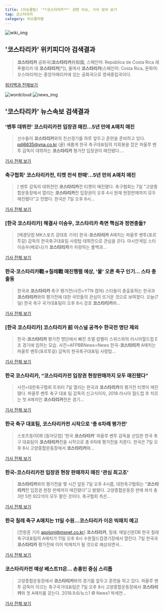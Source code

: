 ```yaml
---
title: (이슈클립) '**코스타리카**' 관련 이슈, 기사 모아 보기
tag: 코스타리카
category: 이슈클리핑
---
```

![wiki_img](https://user-images.githubusercontent.com/42597476/44503234-41136a80-a6d0-11e8-9071-6fc6418eafe4.png)
## **'**코스타리카**'** 위키피디아 검색결과
>**코스타리카** 공화국(**코스타리카**共和國, 스페인어: República de Costa Rica 레푸블리카 데 **코스타리카**[*]), 줄여서 **코스타리카**(스페인어: Costa Rica, 문화어: 꼬스따리까)는 중앙아메리카에 있는 공화국으로 영세중립국이다.

<a href="https://ko.wikipedia.org/wiki/코스타리카" target="_blank">위키백과 전체보기</a>

![wordcloud](https://s3.ap-northeast-2.amazonaws.com/lyrics101-wordcloud/2018-09-07-1536310903.png)
![news_img](https://user-images.githubusercontent.com/42597476/44507050-1206f400-a6e4-11e8-8d98-7ffbfebb353f.png)
## **'**코스타리카**'** 뉴스속보 검색결과
### '벤투 데뷔전' **코스타리카**전 입장권 매진…5년 만에 A매치 매진

>선수들이 **코스타리카**와의 친선경기를 하루 앞두고 훈련을 준비하고 있다. pdj6635@yna.co.kr (끝) 새롭게 한국 축구대표팀의 지휘봉을 잡은 파울루 벤투 감독이 데뷔하는 **코스타리카** 평가전 입장권이 매진됐다....

<a href="http://app.yonhapnews.co.kr/YNA/Basic/SNS/r.aspx?c=AKR20180907126600007&did=1195m" target="_blank">기사 전체 보기</a>

### 축구협회' **코스타리카**전, 티켓 전석 판매'…5년 만의 A매치 매진

>[ 벤투 감독의 데뷔전인 **코스타리카**전 티켓이 매진됐다. 축구협회는 7일 "고양종합운동장에서 열리는 **코스타리카**전 입장권이 오후 4시 현재 현장판매까지 모두 매진됐다"고 전했다. 한국은 7일 오후 8시...

<a href="http://www.mydaily.co.kr/new_yk/html/read.php?newsid=201809071705258539&ext=na" target="_blank">기사 전체 보기</a>

### [한국 **코스타리카**] 해결사 이승우, **코스타리카** 측면 핵심과 정면충돌?

>[매경닷컴 MK스포츠 강대호 기자] 한국-**코스타리카** A매치는 파울루 벤투(포르투갈) 감독의 한국축구대표팀 사령탑 데뷔전으로 관심을 끈다. 아시안게임 스타 이승우(베로나)가 **코스타리카**가 자랑하는 풀백과...

<a href="http://sports.mk.co.kr/view.php?year=2018&no=565456" target="_blank">기사 전체 보기</a>

### 한국·**코스타리카**戰→칠레戰 매진행렬 예상, '물' 오른 축구 인기… 스타 총출동

>한국과 **코스타리카** 축구 평가전(사진=YTN 캡쳐) 스타들이 총출동하는 한국과 **코스타리카**와의 평가전에 대한 국민들의 관심이 뜨거운 것으로 보여졌다. 오늘(7일) 한국 축구 국가대표팀이 오후 8시 강호 **코스타리카**와...

<a href="http://www.gnmaeil.com/news/articleView.html?idxno=382050" target="_blank">기사 전체 보기</a>

### [한국 **코스타리카**] **코스타리카** 前 아스널 공격수 한국전 명단 제외

>한국-**코스타리카** 평가전 명단에서 빠진 조엘 캄벨이 스위스와의 러시아월드컵 E조 경기에 임하는 모습. 사진=AFPBBNews=News 한국-**코스타리카** A매치는 파울루 벤투(포르투갈) 감독의 한국축구대표팀 사령탑...

<a href="http://star.mbn.co.kr/view.php?year=2018&no=565037&refer=portal" target="_blank">기사 전체 보기</a>

### 한국 **코스타리카**, “**코스타리카**전 입장권 현장판매까지 모두 매진됐다”

>사진=대한축구협회 트위터 7일 열리는 한국과 **코스타리카**의 평가전 티켓이 매진 됐다. 파울루 벤투 축구 대표 팀 감독의 신고식이자, 2018 러시아 월드컵 후 치르는 첫 A매치인 **코스타리카**전은 경기...

<a href="http://www.hkbs.co.kr/news/articleView.html?idxno=483110" target="_blank">기사 전체 보기</a>

### 한국 축구 대표팀, **코스타리카**전 시작으로 ‘총 6차례 평가전’

>스포츠동아DB [동아닷컴] ‘한국 **코스타리카**’ 파울루 벤투 감독을 선임한 한국 축구 대표팀이 **코스타리카**전을 시작으로 총 6차례 평가전을 치른다. 한국은 7일 오후 8시 고양종합운동장에서 **코스타리카**와...

<a href="http://sports.donga.com/3/all/20180907/91885865/1" target="_blank">기사 전체 보기</a>

### 한국-**코스타리카**전 입장권 현장 판매까지 매진 '관심 최고조'

>**코스타리카**와의 평가전을 몇 시간 앞둔 7일 오후 4시쯤, 대한축구협회는 "**코스타리카**전 입장권 현장 판매까지 매진됐다"고 밝혔다. 고양종합운동장 판매 좌석 총 3만 5천 922석이 모두 팔린 것이다. 축구협회 측은...

<a href="http://www.ytn.co.kr/_ln/0107_201809071735064861" target="_blank">기사 전체 보기</a>

### 한국 칠레 축구 A매치는 11일 수원…**코스타리카** 이은 빅매치 예고

>[전창훈 기자 apolonj@msnet.co.kr] **코스타리카**, 칠레. 매일신문DB 한국 칠레 축구대표팀의 A매치가 11일 오후 8시 수원월드컵경기장에서 열린다. 7일 한국과 **코스타리카** 평가전에 이어 빅매치가 될 것으로 예상되면서...

<a href="http://news.imaeil.com/Football/2018090717503146979" target="_blank">기사 전체 보기</a>

### **코스타리카**전 예상 베스트11은... 손흥민 중심 스리톱

>고양종합운동장에서 **코스타리카**와의 경기를 앞두고 훈련을 하고 있다. 파울루 벤투 감독이 이끄는 축구국가대표팀은 7일 오후 8시 고양종합운동장에서 **코스타리카**와 첫 A매치를 갖는다. 2018.9.6/뉴스1 © News1 박세연...

<a href="http://news1.kr/articles/?3420133" target="_blank">기사 전체 보기</a>


